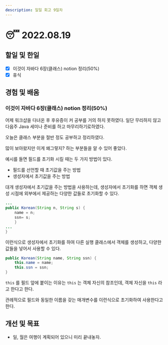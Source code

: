 ```yaml
---
description: 일일 회고 9일차
---
```


# 😴 2022.08.19

## 할일 및 한일

* [x] 이것이 자바다 6장(클래스) notion 정리(50%)
* [x] 휴식

## 경험 및 배움

### 이것이 자바다 6장(클래스) notion 정리(50%)

어제 워크샵을 다녀온 후 후유증이 커 공부를 거의 하지 못하였다. 일단 무리하지 않고 다음주 Java 세미나 준비를 하고 마무리하기로하였다.

오늘은 클래스 부분을 절반 정도 공부하고 정리하였다.

많이 보아왔지만 이게 왜그렇지? 하는 부분들을 알 수 있어 좋았다.

예시를 들면 필드를 초기화 시킬 때는 두 가지 방법이 있다.

* 필드를 선언할 때 초기값을 주는 방법
* 생성자에서 초기값을 주는 방법

대개 생성자에서 초기값을 주는 방법을 사용하는데, 생성자에서 초기화를 하면 객체 생성 시점에 외부에서 제공하는 다양한 값들로 초기화할 수 있다.

```java
...
public Korean(String n, String s) {
    name = n;
    ssn= s;
    }
...
}
```

이런식으로 생성자에서 초기화를 하여 다른 실행 클래스에서 객체를 생성하고, 다양한 값들을 넣어서 사용할 수 있다.



```java
public Korean(String name, String ssn) {
    this.name = name;
    this.ssn = ssn;
}
```

`this` 를 필드 앞에 붙이는 이유는 `this` 는 객체 자신의 참조인데, 객체 자신을 `this` 라고 한다고 한다.

관례적으로 필드와 동일한 이름을 갖는 매개변수를 이런식으로 초기화하여 사용한다고 한다.

## 개선 및 목표

* 일, 월은 여행이 계획되어 있으니 미리 끝내놓자.
